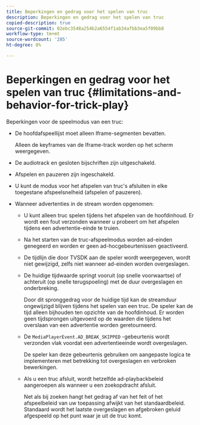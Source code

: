 ```yaml
---
title: Beperkingen en gedrag voor het spelen van truc
description: Beperkingen en gedrag voor het spelen van truc
copied-description: true
source-git-commit: 02ebc3548a254b2a6554f1ab34afbb3ea5f09bb8
workflow-type: tm+mt
source-wordcount: '285'
ht-degree: 0%

---
```


# Beperkingen en gedrag voor het spelen van truc {#limitations-and-behavior-for-trick-play}

<!--<a id="section_2BC43539C5C142E085D06A7E35C76726"></a>-->

Beperkingen voor de speelmodus van een truc:

* De hoofdafspeellijst moet alleen Iframe-segmenten bevatten.

  Alleen de keyframes van de Iframe-track worden op het scherm weergegeven.
* De audiotrack en gesloten bijschriften zijn uitgeschakeld.
* Afspelen en pauzeren zijn ingeschakeld.
* U kunt de modus voor het afspelen van truc&#39;s afsluiten in elke toegestane afspeelsnelheid (afspelen of pauzeren).
* Wanneer advertenties in de stream worden opgenomen:

   * U kunt alleen truc spelen tijdens het afspelen van de hoofdinhoud. Er wordt een fout verzonden wanneer u probeert om het afspelen tijdens een advertentie-einde te truien.
   * Na het starten van de truc-afspeelmodus worden ad-einden genegeerd en worden er geen ad-hocgebeurtenissen geactiveerd.
   * De tijdlijn die door TVSDK aan de speler wordt weergegeven, wordt niet gewijzigd, zelfs niet wanneer ad-einden worden overgeslagen.
   * De huidige tijdwaarde springt vooruit (op snelle voorwaartse) of achteruit (op snelle terugspoeling) met de duur overgeslagen en onderbreking.

     Door dit spronggedrag voor de huidige tijd kan de streamduur ongewijzigd blijven tijdens het spelen van een truc. De speler kan de tijd alleen bijhouden ten opzichte van de hoofdinhoud. Er worden geen tijdsprongen uitgevoerd op de waarden die tijdens het overslaan van een advertentie worden geretourneerd.
   * De `MediaPlayerEvent.AD_BREAK_SKIPPED` -gebeurtenis wordt verzonden vlak voordat een advertentieeinde wordt overgeslagen.

     De speler kan deze gebeurtenis gebruiken om aangepaste logica te implementeren met betrekking tot overgeslagen en verbroken bewerkingen.

   * Als u een truc afsluit, wordt hetzelfde ad-playbackbeleid aangeroepen als wanneer u een zoekopdracht afsluit.

     Net als bij zoeken hangt het gedrag af van het feit of het afspeelbeleid van uw toepassing afwijkt van het standaardbeleid. Standaard wordt het laatste overgeslagen en afgebroken geluid afgespeeld op het punt waar je uit de truc komt.
